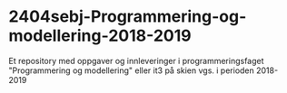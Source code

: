 # 2404sebj-Programmering-og-modellering-2018-2019
Et repository med oppgaver og innleveringer i programmeringsfaget "Programmering og modellering" eller it3 på skien vgs. i perioden 2018-2019
